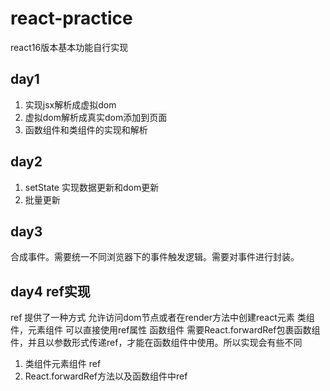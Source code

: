 # react-practice
react16版本基本功能自行实现
## day1
1. 实现jsx解析成虚拟dom
2. 虚拟dom解析成真实dom添加到页面
3. 函数组件和类组件的实现和解析
## day2
1. setState 实现数据更新和dom更新
2. 批量更新

## day3
合成事件。需要统一不同浏览器下的事件触发逻辑。需要对事件进行封装。

## day4 ref实现
ref 提供了一种方式 允许访问dom节点或者在render方法中创建react元素
类组件，元素组件 可以直接使用ref属性
函数组件 需要React.forwardRef包裹函数组件，并且以参数形式传递ref，才能在函数组件中使用。所以实现会有些不同
1. 类组件元素组件 ref
2. React.forwardRef方法以及函数组件中ref
